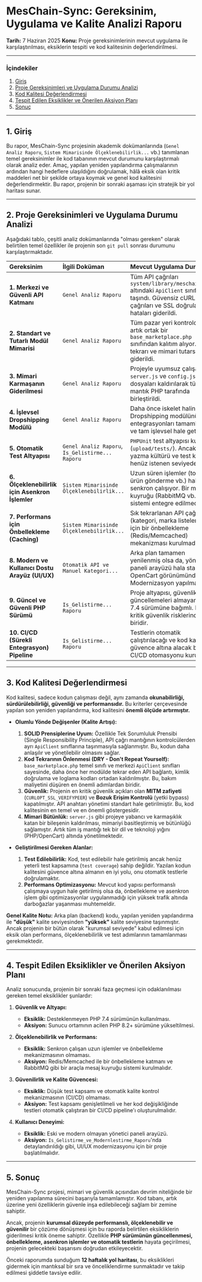 # MesChain-Sync: Gereksinim, Uygulama ve Kalite Analizi Raporu

**Tarih:** 7 Haziran 2025
**Konu:** Proje gereksinimlerinin mevcut uygulama ile karşılaştırılması, eksiklerin tespiti ve kod kalitesinin değerlendirilmesi.

---

### **İçindekiler**
1.  [Giriş](#1-giriş)
2.  [Proje Gereksinimleri ve Uygulama Durumu Analizi](#2-proje-gereksinimleri-ve-uygulama-durumu-analizi)
3.  [Kod Kalitesi Değerlendirmesi](#3-kod-kalitesi-değerlendirmesi)
4.  [Tespit Edilen Eksiklikler ve Önerilen Aksiyon Planı](#4-tespit-edilen-eksiklikler-ve-önerilen-aksiyon-planı)
5.  [Sonuç](#5-sonuç)

---

## 1. Giriş
Bu rapor, MesChain-Sync projesinin akademik dokümanlarında (`Genel Analiz Raporu`, `Sistem Mimarisinde Ölçeklenebilirlik...` vb.) tanımlanan temel gereksinimler ile kod tabanının mevcut durumunu karşılaştırmalı olarak analiz eder. Amaç, yapılan yeniden yapılandırma çalışmalarının ardından hangi hedeflere ulaşıldığını doğrulamak, hâlâ eksik olan kritik maddeleri net bir şekilde ortaya koymak ve genel kod kalitesini değerlendirmektir. Bu rapor, projenin bir sonraki aşaması için stratejik bir yol haritası sunar.

---

## 2. Proje Gereksinimleri ve Uygulama Durumu Analizi

Aşağıdaki tablo, çeşitli analiz dokümanlarında "olması gereken" olarak belirtilen temel özellikler ile projenin son `git pull` sonrası durumunu karşılaştırmaktadır.

| Gereksinim | İlgili Doküman | Mevcut Uygulama Durumu | Sonuç |
| :--- | :--- | :--- | :--- |
| **1. Merkezi ve Güvenli API Katmanı** | `Genel Analiz Raporu` | Tüm API çağrıları `system/library/meschain/api/` altındaki `ApiClient` sınıflarına taşındı. Güvensiz cURL çağrıları ve SSL doğrulama hataları giderildi. | ✅ **Tamamlandı** |
| **2. Standart ve Tutarlı Modül Mimarisi** | `Genel Analiz Raporu` | Tüm pazar yeri kontrolcüleri artık ortak bir `base_marketplace.php` sınıfından kalıtım alıyor. Kod tekrarı ve mimari tutarsızlık giderildi. | ✅ **Tamamlandı** |
| **3. Mimari Karmaşanın Giderilmesi** | `Genel Analiz Raporu` | Projeyle uyumsuz çalışan `server.js` ve `config.json` dosyaları kaldırılarak tüm mantık PHP tarafında birleştirildi. | ✅ **Tamamlandı** |
| **4. İşlevsel Dropshipping Modülü** | `Genel Analiz Raporu` | Daha önce iskelet halinde olan Dropshipping modülünün API entegrasyonları tamamlandı ve tam işlevsel hale getirildi. | ✅ **Tamamlandı** |
| **5. Otomatik Test Altyapısı** | `Genel Analiz Raporu`, `Is_Gelistirme... Raporu` | `PHPUnit` test altyapısı kuruldu (`upload/tests/`). Ancak test yazma kültürü ve test kapsamı henüz istenen seviyede değil. | 🟡 **Başlandı** |
| **6. Ölçeklenebilirlik için Asenkron İşlemler** | `Sistem Mimarisinde Ölçeklenebilirlik...` | Uzun süren işlemler (toplu ürün gönderme vb.) hala senkron çalışıyor. Bir mesaj kuyruğu (RabbitMQ vb.) sistemi entegre edilmedi. | 🔴 **Eksik** |
| **7. Performans için Önbellekleme (Caching)** | `Sistem Mimarisinde Ölçeklenebilirlik...` | Sık tekrarlanan API çağrıları (kategori, marka listeleri vb.) için bir önbellekleme (Redis/Memcached) mekanizması kurulmadı. | 🔴 **Eksik** |
| **8. Modern ve Kullanıcı Dostu Arayüz (UI/UX)** | `Otomatik API ve Manuel Kategori...` | Arka plan tamamen yenilenmiş olsa da, yönetici paneli arayüzü hala standart OpenCart görünümünde. Modernizasyon yapılmadı. | 🔴 **Eksik** |
| **9. Güncel ve Güvenli PHP Sürümü** | `Is_Gelistirme... Raporu` | Proje altyapısı, güvenlik güncellemeleri almayan PHP 7.4 sürümüne bağımlı. Bu, en kritik güvenlik risklerinden biridir. | 🔴 **Kritik Eksik** |
| **10. CI/CD (Sürekli Entegrasyon) Pipeline** | `Is_Gelistirme... Raporu` | Testlerin otomatik çalıştırılacağı ve kod kalitesini güvence altına alacak bir CI/CD otomasyonu kurulmadı. | 🔴 **Eksik** |

---

## 3. Kod Kalitesi Değerlendirmesi

Kod kalitesi, sadece kodun çalışması değil, aynı zamanda **okunabilirliği, sürdürülebilirliği, güvenliği ve performansıdır.** Bu kriterler çerçevesinde yapılan son yeniden yapılandırma, kod kalitesini **önemli ölçüde artırmıştır.**

*   **Olumlu Yönde Değişenler (Kalite Artışı):**
    1.  **SOLID Prensiplerine Uyum:** Özellikle Tek Sorumluluk Prensibi (Single Responsibility Principle), API çağrı mantığının kontrolcülerden ayrı `ApiClient` sınıflarına taşınmasıyla sağlanmıştır. Bu, kodun daha anlaşılır ve yönetilebilir olmasını sağlar.
    2.  **Kod Tekrarının Önlenmesi (DRY - Don't Repeat Yourself):** `base_marketplace.php` temel sınıfı ve merkezi `ApiClient` sınıfları sayesinde, daha önce her modülde tekrar eden API bağlantı, kimlik doğrulama ve loglama kodları ortadan kaldırılmıştır. Bu, bakım maliyetini düşüren en önemli adımlardan biridir.
    3.  **Güvenlik:** Projenin en kritik güvenlik açıkları olan **MITM zafiyeti** (`CURLOPT_SSL_VERIFYPEER`) ve **Bozuk Erişim Kontrolü** (yetki bypass) kapatılmıştır. API anahtarı yönetimi standart hale getirilmiştir. Bu, kod kalitesinin en temel ve en önemli göstergesidir.
    4.  **Mimari Bütünlük:** `server.js` gibi projeye yabancı ve karmaşıklık katan bir bileşenin kaldırılması, mimariyi basitleştirmiş ve bütünlüğü sağlamıştır. Artık tüm iş mantığı tek bir dil ve teknoloji yığını (PHP/OpenCart) altında yönetilmektedir.

*   **Geliştirilmesi Gereken Alanlar:**
    1.  **Test Edilebilirlik:** Kod, test edilebilir hale getirilmiş ancak henüz yeterli test kapsamına (`test coverage`) sahip değildir. Yazılan kodun kalitesini güvence altına almanın en iyi yolu, onu otomatik testlerle doğrulamaktır.
    2.  **Performans Optimizasyonu:** Mevcut kod yapısı performanslı çalışmaya uygun hale getirilmiş olsa da, önbellekleme ve asenkron işlem gibi optimizasyonlar uygulanmadığı için yüksek trafik altında darboğazlar yaşanması muhtemeldir.

**Genel Kalite Notu:** Arka plan (backend) kodu, yapılan yeniden yapılandırma ile **"düşük"** kalite seviyesinden **"yüksek"** kalite seviyesine taşınmıştır. Ancak projenin bir bütün olarak "kurumsal seviyede" kabul edilmesi için eksik olan performans, ölçeklenebilirlik ve test adımlarının tamamlanması gerekmektedir.

---

## 4. Tespit Edilen Eksiklikler ve Önerilen Aksiyon Planı

Analiz sonucunda, projenin bir sonraki faza geçmesi için odaklanılması gereken temel eksiklikler şunlardır:

1.  **Güvenlik ve Altyapı:**
    *   **Eksiklik:** Desteklenmeyen PHP 7.4 sürümünün kullanılması.
    *   **Aksiyon:** Sunucu ortamının acilen PHP 8.2+ sürümüne yükseltilmesi.

2.  **Ölçeklenebilirlik ve Performans:**
    *   **Eksiklik:** Senkron çalışan uzun işlemler ve önbellekleme mekanizmasının olmaması.
    *   **Aksiyon:** Redis/Memcached ile bir önbellekleme katmanı ve RabbitMQ gibi bir araçla mesaj kuyruğu sistemi kurulmalıdır.

3.  **Güvenilirlik ve Kalite Güvencesi:**
    *   **Eksiklik:** Düşük test kapsamı ve otomatik kalite kontrol mekanizmasının (CI/CD) olmaması.
    *   **Aksiyon:** Test kapsamı genişletilmeli ve her kod değişikliğinde testleri otomatik çalıştıran bir CI/CD pipeline'ı oluşturulmalıdır.

4.  **Kullanıcı Deneyimi:**
    *   **Eksiklik:** Eski ve modern olmayan yönetici paneli arayüzü.
    *   **Aksiyon:** `Is_Gelistirme_ve_Modernlestirme_Raporu`'nda detaylandırıldığı gibi, UI/UX modernizasyonu için bir proje başlatılmalıdır.

---

## 5. Sonuç
MesChain-Sync projesi, mimari ve güvenlik açısından devrim niteliğinde bir yeniden yapılanma sürecini başarıyla tamamlamıştır. Kod tabanı, artık üzerine yeni özelliklerin güvenle inşa edilebileceği sağlam bir zemine sahiptir.

Ancak, projenin **kurumsal düzeyde performanslı, ölçeklenebilir ve güvenilir** bir çözüme dönüşmesi için bu raporda belirtilen eksikliklerin giderilmesi kritik öneme sahiptir. Özellikle **PHP sürümünün güncellenmesi, önbellekleme, asenkron işlemler ve otomatik testlerin** hayata geçirilmesi, projenin gelecekteki başarısını doğrudan etkileyecektir.

Önceki raporumda sunduğum **12 haftalık yol haritası**, bu eksiklikleri gidermek için mantıksal bir sıra ve önceliklendirme sunmaktadır ve takip edilmesi şiddetle tavsiye edilir. 